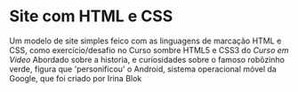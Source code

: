 # Site com HTML e CSS
Um modelo de site simples feico com as linguagens de marcação HTML e CSS, como exercício/desafio no Curso sombre HTML5 e CSS3 do _Curso em Video_
Abordado sobre a historia, e curiosidades sobre o famoso robôzinho verde, figura que 'personificou' o Android, sistema operacional móvel da Google, que foi criado por Irina Blok
